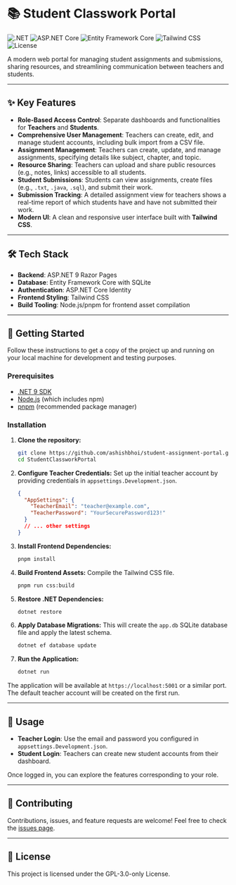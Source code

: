 # 📚 Student Classwork Portal

![.NET](https://img.shields.io/badge/.NET-9-blueviolet)
![ASP.NET Core](https://img.shields.io/badge/ASP.NET%20Core-Razor%20Pages-blue)
![Entity Framework Core](https://img.shields.io/badge/Entity%20Framework-Core-green)
![Tailwind CSS](https://img.shields.io/badge/Tailwind%20CSS-3-cyan)
![License](https://img.shields.io/badge/License-GPL--3.0--only-red)

A modern web portal for managing student assignments and submissions, sharing resources, and streamlining communication between teachers and students.

---

## ✨ Key Features

- **Role-Based Access Control**: Separate dashboards and functionalities for **Teachers** and **Students**.
- **Comprehensive User Management**: Teachers can create, edit, and manage student accounts, including bulk import from a CSV file.
- **Assignment Management**: Teachers can create, update, and manage assignments, specifying details like subject, chapter, and topic.
- **Resource Sharing**: Teachers can upload and share public resources (e.g., notes, links) accessible to all students.
- **Student Submissions**: Students can view assignments, create files (e.g., `.txt`, `.java`, `.sql`), and submit their work.
- **Submission Tracking**: A detailed assignment view for teachers shows a real-time report of which students have and have not submitted their work.
- **Modern UI**: A clean and responsive user interface built with **Tailwind CSS**.

---

## 🛠️ Tech Stack

- **Backend**: ASP.NET 9 Razor Pages
- **Database**: Entity Framework Core with SQLite
- **Authentication**: ASP.NET Core Identity
- **Frontend Styling**: Tailwind CSS
- **Build Tooling**: Node.js/pnpm for frontend asset compilation

---

## 🚀 Getting Started

Follow these instructions to get a copy of the project up and running on your local machine for development and testing purposes.

### Prerequisites

- [.NET 9 SDK](https://dotnet.microsoft.com/download/dotnet/9.0)
- [Node.js](https://nodejs.org/) (which includes npm)
- [pnpm](https://pnpm.io/installation) (recommended package manager)

### Installation

1.  **Clone the repository:**

    ```sh
    git clone https://github.com/ashishbhoi/student-assignment-portal.git
    cd StudentClassworkPortal
    ```

2.  **Configure Teacher Credentials:**
    Set up the initial teacher account by providing credentials in `appsettings.Development.json`.

    ```json
    {
      "AppSettings": {
        "TeacherEmail": "teacher@example.com",
        "TeacherPassword": "YourSecurePassword123!"
      }
      // ... other settings
    }
    ```

3.  **Install Frontend Dependencies:**

    ```sh
    pnpm install
    ```

4.  **Build Frontend Assets:**
    Compile the Tailwind CSS file.

    ```sh
    pnpm run css:build
    ```

5.  **Restore .NET Dependencies:**

    ```sh
    dotnet restore
    ```

6.  **Apply Database Migrations:**
    This will create the `app.db` SQLite database file and apply the latest schema.

    ```sh
    dotnet ef database update
    ```

7.  **Run the Application:**
    ```sh
    dotnet run
    ```

The application will be available at `https://localhost:5001` or a similar port. The default teacher account will be created on the first run.

---

## 📄 Usage

- **Teacher Login**: Use the email and password you configured in `appsettings.Development.json`.
- **Student Login**: Teachers can create new student accounts from their dashboard.

Once logged in, you can explore the features corresponding to your role.

---

## 🤝 Contributing

Contributions, issues, and feature requests are welcome! Feel free to check the [issues page](https://github.com/ashishbhoi/student-assignment-portal/issues).

---

## 📜 License

This project is licensed under the GPL-3.0-only License.
